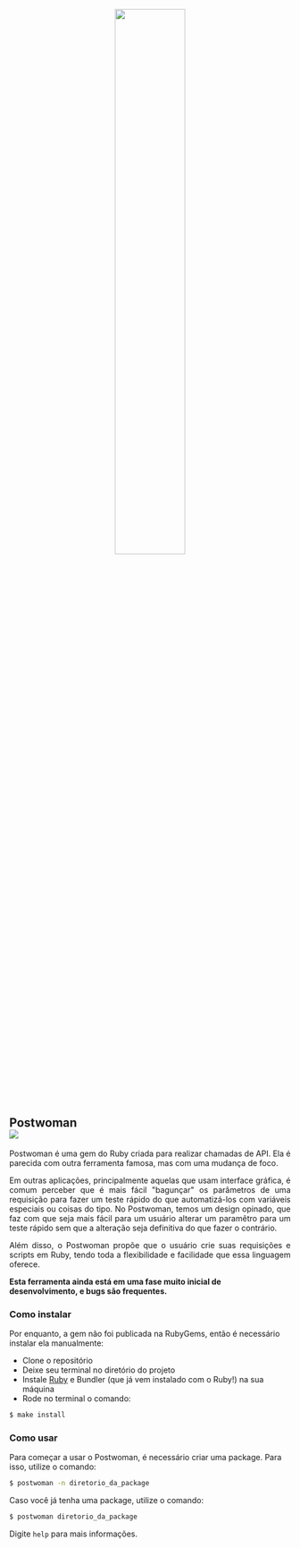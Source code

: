 <p align="center">
  <img src="https://github.com/postwoman-team/postwoman/assets/66630725/a01dcbf1-9974-48af-9734-2d8d9a5ce695" width="50%" height="50%">
</p>

<h2> 
  Postwoman
  <br>
  <a href="README-EN.md">
    <img src="https://img.shields.io/badge/English-blue">
  </a>
</h2>

<p align="justify">
Postwoman é uma gem do Ruby criada para realizar chamadas de API. Ela é parecida com outra ferramenta famosa, mas com uma mudança de foco.
</p>
<p align="justify">
Em outras aplicações, principalmente aquelas que usam interface gráfica, é comum perceber que é mais fácil "bagunçar" os parâmetros de uma requisição para fazer um teste rápido do que automatizá-los com variáveis especiais ou coisas do tipo. No Postwoman, temos um design opinado, que faz com que seja mais fácil para um usuário alterar um paramêtro para um teste rápido sem que a alteração seja definitiva do que fazer o contrário.
</p>
<p align="justify">
Além disso, o Postwoman propõe que o usuário crie suas requisições e scripts em Ruby, tendo toda a flexibilidade e facilidade que essa linguagem oferece.
</p>

**Esta ferramenta ainda está em uma fase muito inicial de desenvolvimento, e bugs são frequentes.**

### Como instalar
Por enquanto, a gem não foi publicada na RubyGems, então é necessário instalar ela manualmente:

- Clone o repositório
- Deixe seu terminal no diretório do projeto
- Instale [Ruby](https://www.ruby-lang.org/en/documentation/installation/) e Bundler (que já vem instalado com o Ruby!) na sua máquina
- Rode no terminal o comando: 
```bash
$ make install
```

### Como usar
Para começar a usar o Postwoman, é necessário criar uma package. Para isso, utilize o comando: 
```bash
$ postwoman -n diretorio_da_package
``` 
Caso você já tenha uma package, utilize o comando:
```bash
$ postwoman diretorio_da_package
```
Digite `help` para mais informações.

